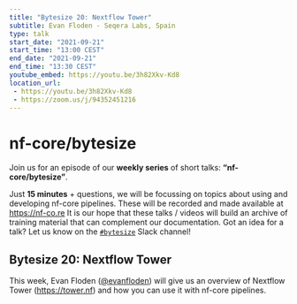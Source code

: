 ```yaml
---
title: "Bytesize 20: Nextflow Tower"
subtitle: Evan Floden - Seqera Labs, Spain
type: talk
start_date: "2021-09-21"
start_time: "13:00 CEST"
end_date: "2021-09-21"
end_time: "13:30 CEST"
youtube_embed: https://youtu.be/3h82Xkv-Kd8
location_url:
 - https://youtu.be/3h82Xkv-Kd8
 - https://zoom.us/j/94352451216
---
```


# nf-core/bytesize

Join us for an episode of our **weekly series** of short talks: **“nf-core/bytesize”**.

Just **15 minutes** + questions, we will be focussing on topics about using and developing nf-core pipelines.
These will be recorded and made available at <https://nf-co.re>
It is our hope that these talks / videos will build an archive of training material that can complement our documentation. Got an idea for a talk? Let us know on the [`#bytesize`](https://nfcore.slack.com/channels/bytesize) Slack channel!

## Bytesize 20: Nextflow Tower

This week, Evan Floden ([@evanfloden](http://github.com/evanfloden/)) will give us an overview of Nextflow Tower (<https://tower.nf>) and how you can use it with nf-core pipelines.

